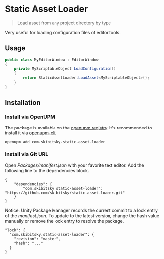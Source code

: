 # Static Asset Loader

> Load asset from any project directory by type

Very useful for loading configuration files of editor tools.

## Usage

```csharp
public class MyEditorWindow : EditorWindow
{
    private MyScriptableObject LoadConfiguration()
    {
        return StaticAssetLoader.LoadAsset<MyScriptableObject>();
    }
}
```

## Installation

### Install via OpenUPM

The package is available on the [openupm registry](https://openupm.com). It's recommended to install it via [openupm-cli](https://github.com/openupm/openupm-cli).

```
openupm add com.skibitsky.static-asset-loader
```

### Install via Git URL

Open *Packages/manifest.json* with your favorite text editor. Add the following line to the dependencies block.

    {
        "dependencies": {
            "com.skibitsky.static-asset-loader": "https://github.com/skibitsky/static-asset-loader.git"
        }
    }

Notice: Unity Package Manager records the current commit to a lock entry of the *manifest.json*. To update to the latest version, change the hash value manually or remove the lock entry to resolve the package.

    "lock": {
      "com.skibitsky.static-asset-loader": {
        "revision": "master",
        "hash": "..."
      }
    }

